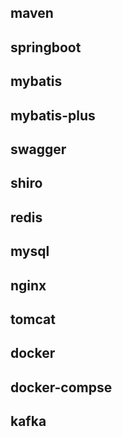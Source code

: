 ## maven



## springboot



## mybatis



## mybatis-plus



## swagger



## shiro



## redis



## mysql



## nginx



## tomcat



## docker



## docker-compse



## kafka